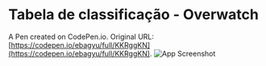 # Tabela de classificação - Overwatch

A Pen created on CodePen.io. Original URL: [https://codepen.io/ebagyu/full/KKRggKN](https://codepen.io/ebagyu/full/KKRggKN).
![App Screenshot](https://media.discordapp.net/attachments/801582592137625684/1019060494071517274/ezgif.com-gif-maker_1.gif?width=942&height=402)

